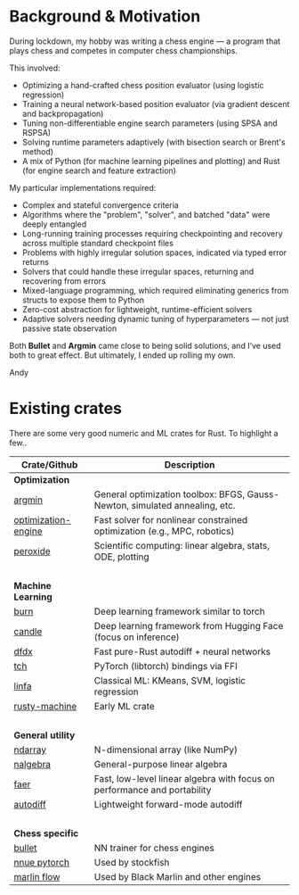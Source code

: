 # Background & Motivation
During lockdown, my hobby was writing a chess engine — a program that plays chess and competes in computer chess championships.

This involved:
- Optimizing a hand-crafted chess position evaluator (using logistic regression)  
- Training a neural network-based position evaluator (via gradient descent and backpropagation)  
- Tuning non-differentiable engine search parameters (using SPSA and RSPSA)  
- Solving runtime parameters adaptively (with bisection search or Brent's method)  
- A mix of Python (for machine learning pipelines and plotting) and Rust (for engine search and feature extraction)


My particular implementations required:
- Complex and stateful convergence criteria  
- Algorithms where the "problem", "solver", and batched "data" were deeply entangled  
- Long-running training processes requiring checkpointing and recovery across multiple standard checkpoint files  
- Problems with highly irregular solution spaces, indicated via typed error returns  
- Solvers that could handle these irregular spaces, returning and recovering from errors  
- Mixed-language programming, which required eliminating generics from structs to expose them to Python  
- Zero-cost abstraction for lightweight, runtime-efficient solvers  
- Adaptive solvers needing dynamic tuning of hyperparameters — not just passive state observation

Both **Bullet** and **Argmin** came close to being solid solutions, and I’ve used both to great effect. But ultimately, I ended up rolling my own.

Andy


# Existing crates
There are some very good numeric and ML crates for Rust. To highlight a few..
    

| Crate/Github                                                                | Description                                                                 |
| ------------------------------------------------------------------- | --------------------------------------------------------------------------- |
| **Optimization** |  |
| [argmin](https://crates.io/crates/argmin)                           | General optimization toolbox: BFGS, Gauss-Newton, simulated annealing, etc. |
| [optimization-engine](https://crates.io/crates/optimization-engine) | Fast solver for nonlinear constrained optimization (e.g., MPC, robotics)    |
| [peroxide](https://crates.io/crates/peroxide)               | Scientific computing: linear algebra, stats, ODE, plotting |
| &nbsp; |  |
| **Machine Learning** |  |
| [burn](https://crates.io/crates/burn)                   | Deep learning framework similar to torch                             |
| [candle](https://github.com/huggingface/candle)         | Deep learning framework from Hugging Face (focus on inference)       |
| [dfdx](https://crates.io/crates/dfdx)                   | Fast pure-Rust autodiff + neural networks                            |
| [tch](https://crates.io/crates/tch)                     | PyTorch (libtorch) bindings via FFI                                  |
| [linfa](https://crates.io/crates/linfa)                 | Classical ML: KMeans, SVM, logistic regression                       |
| [rusty-machine](https://crates.io/crates/rusty-machine) | Early ML crate                                                       |
| &nbsp; |  |
| **General utility** |  |
| [ndarray](https://crates.io/crates/ndarray)                 | N-dimensional array (like NumPy)                           |
| [nalgebra](https://crates.io/crates/nalgebra)               | General-purpose linear algebra                             |
| [faer](https://crates.io/crates/faer)                       | Fast, low-level linear algebra with focus on performance and portability |
| [autodiff](https://crates.io/crates/autodiff)           | Lightweight forward-mode autodiff                                    |
| &nbsp; |  |
| **Chess specific** |  |
| [bullet](https://github.com/jw1912/bullet) | NN trainer for chess engines |
| [nnue pytorch](https://github.com/official-stockfish/nnue-pytorch) | Used by stockfish |
| [marlin flow](https://github.com/jnlt3/marlinflow) | Used by Black Marlin and other engines |


